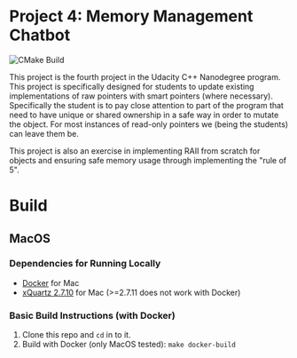 # Project 4: Memory Management Chatbot

![CMake Build](https://github.com/mharrisb1/memory-management-chatbot/workflows/CMake%20Build/badge.svg?branch=master)

This project is the fourth project in the Udacity C++ Nanodegree program. This project is specifically designed for students to update existing implementations of raw pointers with smart pointers (where necessary). Specifically the student is to pay close attention to part of the program that need to have unique or shared ownership in a safe way in order to mutate the object. For most instances of read-only pointers we (being the students) can leave them be. 

This project is also an exercise in implementing RAII from scratch for objects and ensuring safe memory usage through implementing the "rule of 5".

# Build

## MacOS

### Dependencies for Running Locally
* [Docker](https://docs.docker.com/get-docker/) for Mac
* [xQuartz 2.7.10](https://www.xquartz.org/releases/XQuartz-2.7.10.html) for Mac (>=2.7.11 does not work with Docker)

### Basic Build Instructions (with Docker)

1. Clone this repo and `cd`  in to it.
2. Build with Docker (only MacOS tested): `make docker-build`
